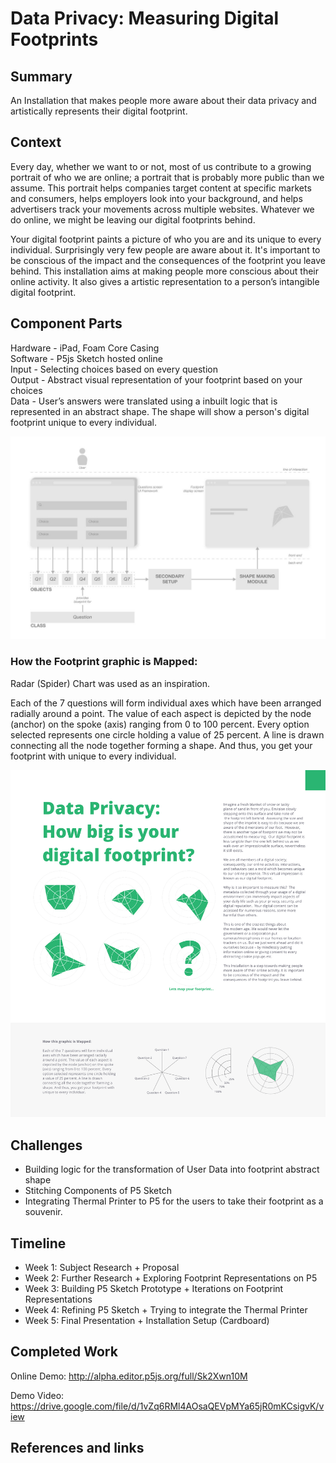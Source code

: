 # Data Privacy: Measuring Digital Footprints

## Summary

An Installation that makes people more aware about their data privacy and artistically represents their digital footprint.

## Context
Every day, whether we want to or not, most of us contribute to a growing portrait of who we are online; a portrait that is probably more public than we assume.
This portrait helps companies target content at specific markets and consumers, helps employers look into your background, and helps advertisers track your movements across multiple websites. Whatever we do online, we might be leaving our digital footprints behind.

Your digital footprint paints a picture of who you are and its unique to every individual.
Surprisingly very few people are aware about it. It's important to be conscious of the impact and the consequences of the footprint you leave behind.
This installation aims at making people more conscious about their online activity. It also gives a artistic representation to a person’s intangible digital footprint.


## Component Parts

Hardware - iPad, Foam Core Casing  
Software - P5js Sketch hosted online  
Input - Selecting choices based on every question  
Output - Abstract visual representation of your footprint based on your choices  
Data - User’s answers were translated using a inbuilt logic that is represented in  an abstract shape. The shape will show a person's digital footprint unique to every individual.  

![](https://github.com/ishan5ain/p-and-e-final-project-spring-2018/blob/master/readme_assets/component-diagram.jpg)


### How the Footprint graphic is Mapped:

Radar (Spider) Chart was used as an inspiration.

Each of the 7 questions will form individual axes which have been arranged radially around a point. The value of each aspect is depicted by the node (anchor) on the spoke (axis) ranging from 0 to 100 percent. Every option selected represents one circle holding a value of 25 percent. A line is drawn connecting all the node together forming a shape. And thus, you get your footprint with unique to every individual.

![](https://github.com/ishan5ain/p-and-e-final-project-spring-2018/blob/master/readme_assets/poster_1.jpg)


## Challenges

- Building logic for the transformation of User Data into footprint abstract shape
- Stitching Components of P5 Sketch
- Integrating Thermal Printer to P5 for the users to take their footprint as a souvenir.


## Timeline

- Week 1: Subject Research + Proposal
- Week 2: Further Research + Exploring Footprint Representations on P5
- Week 3: Building P5 Sketch Prototype + Iterations on Footprint Representations
- Week 4: Refining P5 Sketch + Trying to integrate the Thermal Printer
- Week 5: Final Presentation + Installation Setup (Cardboard)


## Completed Work

Online Demo: http://alpha.editor.p5js.org/full/Sk2Xwn10M

Demo Video: https://drive.google.com/file/d/1vZq6RMl4AOsaQEVpMYa65jR0mKCsigvK/view

## References and links
